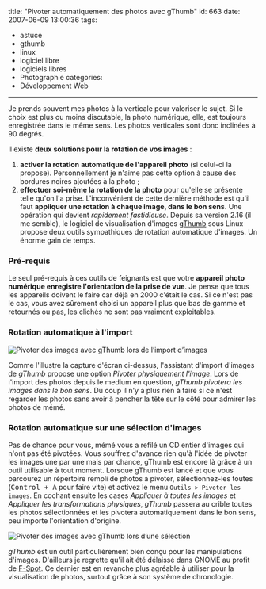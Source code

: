 title: "Pivoter automatiquement des photos avec gThumb"
id: 663
date: 2007-06-09 13:00:36
tags:
- astuce
- gthumb
- linux
- logiciel libre
- logiciels libres
- Photographie
categories:
- Développement Web
---

Je prends souvent mes photos à la verticale pour valoriser le sujet. Si le choix est plus ou moins discutable, la photo numérique, elle, est toujours enregistrée dans le même sens. Les photos verticales sont donc inclinées à 90 degrés.

Il existe **deux solutions pour la rotation de vos images** :

1.  **activer la rotation automatique de l'appareil photo** (si celui-ci la propose). Personnellement je n'aime pas cette option à cause des bordures noires ajoutées à la photo ;
2.  **effectuer soi-même la rotation de la photo** pour qu'elle se présente telle qu'on l'a prise.
L'inconvénient de cette dernière méthode est qu'il faut **appliquer une rotation à chaque image, dans le bon sens**. Une opération qui devient _rapidement fastidieuse_.
Depuis sa version 2.16 (il me semble), le logiciel de visualisation d'images [gThumb](http://gthumb.sourceforge.net) sous Linux propose deux outils sympathiques de rotation automatique d'images. Un énorme gain de temps.
<!--more-->

### Pré-requis

Le seul pré-requis à ces outils de feignants est que votre **appareil photo numérique enregistre l'orientation de la prise de vue**. Je pense que tous les appareils doivent le faire car déjà en 2000 c'était le cas. Si ce n'est pas le cas, vous avez sûrement choisi un appareil plus que bas de gamme et retournés ou pas, les clichés ne sont pas vraiment exploitables.

### Rotation automatique à l'import

![Pivoter des images avec gThumb lors de l’import d’images](https://oncletom.io/images/2007/06/gthumb-pivoter-images-import.png)

Comme l'illustre la capture d'écran ci-dessus, l'assistant d'import d'images de _gThumb_ propose une option <cite>Pivoter physiquement l'image</cite>. Lors de l'import des photos depuis le medium en question, _gThumb pivotera les images dans le bon sens_. Du coup il n'y a plus rien à faire si ce n'est regarder les photos sans avoir à pencher la tête sur le côté pour admirer les photos de mémé.

### Rotation automatique sur une sélection d'images

Pas de chance pour vous, mémé vous a refilé un CD entier d'images qui n'ont pas été pivotées. Vous souffrez d'avance rien qu'à l'idée de pivoter les images une par une mais par chance, gThumb est encore là grâce à un outil utilisable à tout moment.
Lorsque gThumb est lancé et que vous parcourez un répertoire rempli de photos à pivoter, sélectionnez-les toutes (<kbd>Control + A</kbd> pour faire vite) et activez le menu `Outils > Pivoter les images`. En cochant ensuite les cases <cite>Appliquer à toutes les images</cite> et <cite>Appliquer les transformations physiques</cite>, _gThumb_ passera au crible toutes les photos sélectionnées et les pivotera automatiquement dans le bon sens, peu importe l'orientation d'origine.

![Pivoter des images avec gThumb lors d’une sélection](https://oncletom.io/images/2007/06/gthumb-pivoter-images-selection.png)

_gThumb_ est un outil particulièrement bien conçu pour les manipulations d'images. D'ailleurs je regrette qu'il ait été délaissé dans GNOME au profit de [F-Spot](http://f-spot.org/). Ce dernier est en revanche plus agréable à utiliser pour la visualisation de photos, surtout grâce à son système de chronologie.